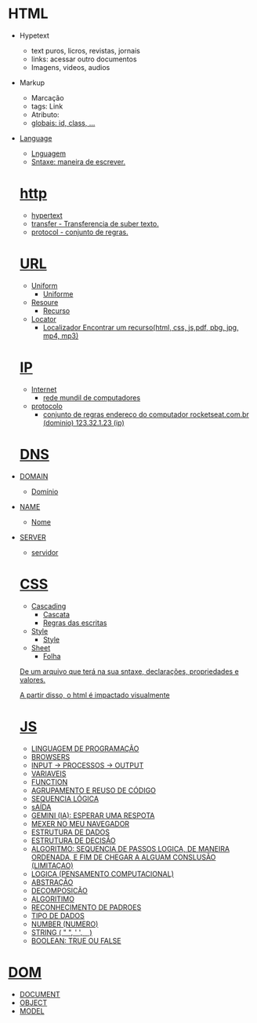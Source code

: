 # HTML

- Hypetext
   - text puros, licros, revistas, jornais
   - links: acessar outro documentos
   - Imagens, videos, audios
- Markup
  - Marcação
  - tags: <a> Link </a>
  - Atributo: <a href="https://rocketseat.com.br">
  - globais: id, class, ...
- Language
  - Lnguagem
  - Sntaxe: maneira de escrever.

  # http

  - hypertext
  - transfer - Transferencia de suber texto.
  - protocol - conjunto de regras.

  # URL
   
    - Uniform
      - Uniforme
    - Resoure
      - Recurso
    - Locator
      - Localizador
    Encontrar um recurso(html, css, js,pdf, pbg, jpg, mp4, mp3)

    # IP
    - Internet
      - rede mundil de computadores
    - protocolo
      - conjunto de regras
      endereço do computador
      rocketseat.com.br (dominio) 123.32.1.23 (ip)

  # DNS

- DOMAIN 
  - Domínio
- NAME
  - Nome
- SERVER
  - servidor

  # CSS

  - Cascading
    - Cascata
    - Regras das escritas
  - Style
    - Style
  - Sheet
    - Folha

  De um arquivo que terá na sua sntaxe, declarações, propriedades e valores. 
  
  A partir disso, o html é impactado visualmente

  # JS

  - LINGUAGEM DE PROGRAMAÇÃO
  - BROWSERS
  - INPUT -> PROCESSOS -> OUTPUT
  - VARIAVEIS 
  - FUNCTION
   - AGRUPAMENTO E REUSO DE CÓDIGO
   - SEQUENCIA LÓGICA
   - sAÍDA
  - GEMINI (IA): ESPERAR UMA RESPOTA
  - MEXER NO MEU NAVEGADOR
  - ESTRUTURA DE DADOS
  - ESTRUTURA DE DECISÃO
  - ALGORITMO: SEQUENCIA DE PASSOS LOGICA, DE MANEIRA ORDENADA, E FIM DE CHEGAR A ALGUAM CONSLUSÃO (LIMITAÇAO)
  - LOGICA (PENSAMENTO COMPUTACIONAL)
   - ABSTRAÇÃO
   - DECOMPOSICÃO
   - ALGORITIMO
   - RECONHECIMENTO DE PADROES
  -  TIPO DE DADOS
   - NUMBER (NUMERO)
   - STRING ( " ", ' ', ` ` )
   - BOOLEAN: TRUE OU FALSE

# DOM
- DOCUMENT
- OBJECT
- MODEL
  
